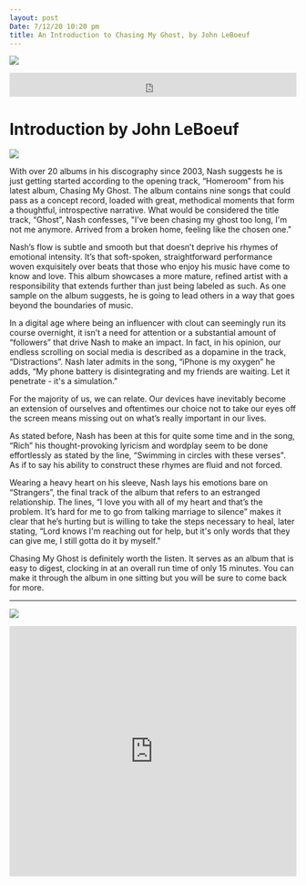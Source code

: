 ```yaml
---
layout: post
Date: 7/12/20 10:20 pm
title: An Introduction to Chasing My Ghost, by John LeBoeuf
---
```


![][image-1]

<iframe style="border: 0; width: 100%; height: 42px;" src="https://bandcamp.com/EmbeddedPlayer/album=3198187528/size=small/bgcol=ffffff/linkcol=333333/artwork=none/transparent=true/" seamless><a href="http://nashp.bandcamp.com/album/chasing-my-ghost-loop4">Chasing My Ghost (LOOP4) by nashp</a></iframe>

# Introduction by John LeBoeuf

![][image-2]

With over 20 albums in his discography since 2003, Nash suggests he is just getting started according to the opening track, “Homeroom” from his latest album, Chasing My Ghost. The album contains nine songs that could pass as a concept record, loaded with great, methodical moments that form a thoughtful, introspective narrative. What would be considered the title track, “Ghost”, Nash confesses, "I've been chasing my ghost too long, I'm not me anymore. Arrived from a broken home, feeling like the chosen one." 

Nash’s flow is subtle and smooth but that doesn’t deprive his rhymes of emotional intensity. It’s that soft-spoken, straightforward performance woven exquisitely over beats that those who enjoy his music have come to know and love. This album showcases a more mature, refined artist with a responsibility that extends further than just being labeled as such. As one sample on the album suggests, he is going to lead others in a way that goes beyond the boundaries of music. 

In a digital age where being an influencer with clout can seemingly run its course overnight, it isn’t a need for attention or a substantial amount of “followers” that drive Nash to make an impact. In fact, in his opinion, our endless scrolling on social media is described as a dopamine in the track, “Distractions”. Nash later admits in the song, “iPhone is my oxygen” he adds, “My phone battery is disintegrating and my friends are waiting. Let it penetrate - it's a simulation." 

For the majority of us, we can relate. Our devices have inevitably become an extension of ourselves and oftentimes our choice not to take our eyes off the screen means missing out on what’s really important in our lives. 

As stated before, Nash has been at this for quite some time and in the song, “Rich” his thought-provoking lyricism and wordplay seem to be done effortlessly as stated by the line, “Swimming in circles with these verses". As if to say his ability to construct these rhymes are fluid and not forced. 

Wearing a heavy heart on his sleeve, Nash lays his emotions bare on “Strangers”, the final track of the album that refers to an estranged relationship. The lines, “I love you with all of my heart and that’s the problem. It’s hard for me to go from talking marriage to silence” makes it clear that he’s hurting but is willing to take the steps necessary to heal, later stating, “Lord knows I'm reaching out for help, but it's only words that they can give me, I still gotta do it by myself." 

Chasing My Ghost is definitely worth the listen. It serves as an album that is easy to digest, clocking in at an overall run time of only 15 minutes. You can make it through the album in one sitting but you will be sure to come back for more.

---- 

![][image-3]

<iframe style="border: 0; width: 100%; height: 439px;" src="https://bandcamp.com/EmbeddedPlayer/album=3198187528/size=large/bgcol=ffffff/linkcol=333333/artwork=none/transparent=true/" seamless><a href="http://nashp.bandcamp.com/album/chasing-my-ghost-loop4">Chasing My Ghost (LOOP4) by nashp</a></iframe>

[image-1]:	https://i.imgur.com/QfDhIQD.jpg
[image-2]:	https://i.imgur.com/AgY2o8p.jpg
[image-3]:	https://i.imgur.com/QfDhIQD.jpg